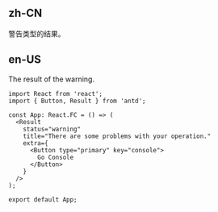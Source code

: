 ## zh-CN

警告类型的结果。

## en-US

The result of the warning.
```tsx
import React from 'react';
import { Button, Result } from 'antd';

const App: React.FC = () => (
  <Result
    status="warning"
    title="There are some problems with your operation."
    extra={
      <Button type="primary" key="console">
        Go Console
      </Button>
    }
  />
);

export default App;
```
